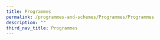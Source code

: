```yaml
---
title: Programmes
permalink: /programmes-and-schemes/Programmes/Programmes
description: ""
third_nav_title: Programmes
---
```

